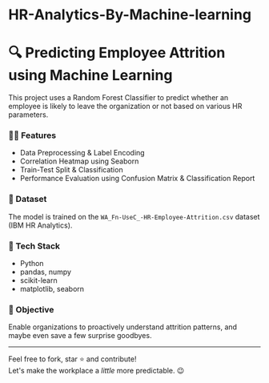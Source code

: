 # HR-Analytics-By-Machine-learning
# 🔍 Predicting Employee Attrition using Machine Learning

This project uses a Random Forest Classifier to predict whether an employee is likely to leave the organization or not based on various HR parameters.

### 👨‍💻 Features
- Data Preprocessing & Label Encoding
- Correlation Heatmap using Seaborn
- Train-Test Split & Classification
- Performance Evaluation using Confusion Matrix & Classification Report

### 📁 Dataset
The model is trained on the `WA_Fn-UseC_-HR-Employee-Attrition.csv` dataset (IBM HR Analytics).

### 🚀 Tech Stack
- Python
- pandas, numpy
- scikit-learn
- matplotlib, seaborn

### 🎯 Objective
Enable organizations to proactively understand attrition patterns, and maybe even save a few surprise goodbyes.

---

Feel free to fork, star ⭐ and contribute!  
Let's make the workplace a *little* more predictable. 😉
